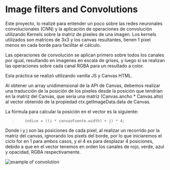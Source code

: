 
# Image filters and Convolutions

Este proyecto, lo realizé para entender un poco sobre las redes neuronales convolucionales (CNN) y la aplicación de operaciones de convolución utilizando Kernels sobre la matriz de pixeles de una imagen.
Los kernels utilizados son matrices de 3x3 y los canvas resultantes, tienen 1 pixel menos en cada borde para facilitar el cálculo.

Las operaciones de convolución se aplican primero sobre todos los canales por igual, resultando en imagenes en escala de grises, y luego si se realizan las operaciones sobre cada canal RGBA para un resultado a color.

Esta práctica se realizó utilizando vanilla JS y Canvas HTML.

Al obtener un array unidimensional de la API de Canvas, debemos realizar una traducción de la posición de los pixeles desde la posición que tendrían en la matriz del Canvas, que sería una matriz (Canvas.ancho * Canvas.alto) al vector obtenido de la propiedad ctx.getImageData.data de Canvas.

La fórmula para calcular la posición en el vector es la siguiente:
>        índice = ((i * canvasFuente.width) + j) * 4;

Donde i y j son las posiciones de cada pixel, al realizar un recorrido por la matriz del canvas, ignorando los pixels del borde, por lo que iniciaremos el ciclo for en 1 para ambos casos, y el 4 es para desplazar 4 posiciones, debido a que en el vector tenemos en orden los canales de rojo, verde, azul y opacidad, RGBA respectivamente.

![example of convolution](https://miro.medium.com/v2/resize:fit:720/format:webp/1*-OM6jQTMNACDX2vAh_lvMQ.png)

